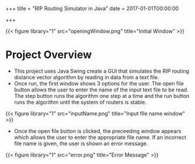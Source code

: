 +++
title = "RIP Routing Simulator in Java"
date = 2017-01-01T00:00:00

+++

{{< figure library="1" src="openingWindow.png" title="Initial Window" >}}

# Project Overview
  * This project uses Java Swing create a GUI that simulates the RIP routing distance vector algorithm by reading in data from a text file.
  * Once run, the first window shows 3 options for the user. The open file button allows the user to enter the name of the input text file to be read. The step button runs the algorithm one step at a time and the run button runs the algorithm until the system of routers is stable.

{{< figure library="1" src="inputName.png" title="Input file name window" >}}
  * Once the open file button is clicked, the preceeding window appears which allows the user to enter the appropriate file name. If an incorrect file name is given, the user is shown an error message.
  
{{< figure library="1" src="error.png" title="Error Message" >}}
  
